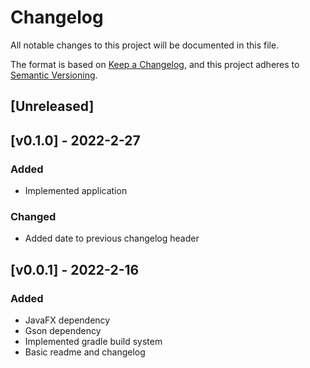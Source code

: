 # Changelog
All notable changes to this project will be documented in this file.

The format is based on [Keep a Changelog](https://keepachangelog.com/en/1.0.0/),
and this project adheres to [Semantic Versioning](https://semver.org/spec/v2.0.0.html).

## [Unreleased]

## [v0.1.0] - 2022-2-27
### Added
- Implemented application

### Changed
- Added date to previous changelog header

## [v0.0.1] - 2022-2-16
### Added
- JavaFX dependency
- Gson dependency
- Implemented gradle build system
- Basic readme and changelog
